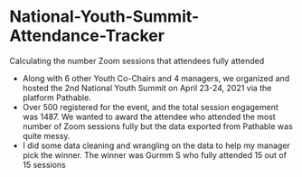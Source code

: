 # National-Youth-Summit-Attendance-Tracker
Calculating the number Zoom sessions that attendees fully attended

* Along with 6 other Youth Co-Chairs and 4 managers, we organized and hosted the 2nd National Youth Summit on April 23-24, 2021 via the platform Pathable. 
* Over 500 registered for the event, and the total session engagement was 1487. We wanted to award the attendee who attended the most number of Zoom sessions fully
but the data exported from Pathable was quite messy.
* I did some data cleaning and wrangling on the data to help my manager pick the winner. The winner was Gurmm S who fully attended 15 out of 15 sessions
